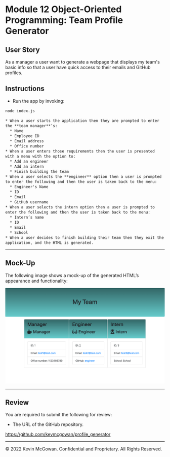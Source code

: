 # Module 12 Object-Oriented Programming: Team Profile Generator

## User Story

As a manager a user want to generate a webpage that displays my team's basic info so that a user have quick access to their emails and GitHub profiles.

## Instructions

* Run the app by invoking:
```bash
node index.js

```
     
    
    * When a user starts the application then they are prompted to enter the **team manager**’s:
      * Name
      * Employee ID
      * Email address
      * Office number
    * When a user enters those requirements then the user is presented with a menu with the option to:
      * Add an engineer
      * Add an intern 
      * Finish building the team
    * When a user selects the **engineer** option then a user is prompted to enter the following and then the user is taken back to the menu:
      * Engineer's Name
      * ID
      * Email
      * GitHub username
    * When a user selects the intern option then a user is prompted to enter the following and then the user is taken back to the menu:
      * Intern’s name
      * ID
      * Email
      * School
    * When a user decides to finish building their team then they exit the application, and the HTML is generated.
  

---

## Mock-Up

The following image shows a mock-up of the generated HTML’s appearance and functionality:

![HTML webpage titled “My Team” features boxes listing employee names, titles, and other key info.](./assets/TeamProfileGenerator.png)

---

## Review

You are required to submit the following for review:

* The URL of the GitHub repository.

https://github.com/kevmcgowan/profile_generator

---
© 2022 Kevin McGowan. Confidential and Proprietary. All Rights Reserved.

